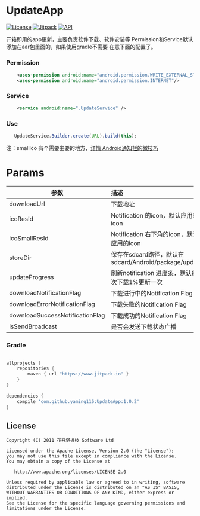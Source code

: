 UpdateApp
===

[![License](https://img.shields.io/badge/license-Apache%202.0-blue.svg)](https://github.com/yaming116/UpdateApp/blob/master/LICENSE)
[![Jitpack](https://www.jitpack.io/v/yaming116/UpdateApp.svg)](https://www.jitpack.io/#yaming116/UpdateApp)
[![API](https://img.shields.io/badge/API-14%2B-brightgreen.svg?style=flat)](https://android-arsenal.com/api?level=14)


开箱即用的app更新，主要负责软件下载、软件安装等 Permission和Service默认添加在aar包里面的，如果使用gradle不需要
在意下面的配置了。

### Permission

```xml
    <uses-permission android:name="android.permission.WRITE_EXTERNAL_STORAGE" />
    <uses-permission android:name="android.permission.INTERNET"/>
```

### Service

```xml
    <service android:name=".UpdateService" />
```

### Use

```java
   UpdateService.Builder.create(URL).build(this);
```


注：smallIco 有个需要主要的地方，[详情 Android通知栏的微技巧](http://mp.weixin.qq.com/s?__biz=MzA5MzI3NjE2MA==&mid=2650235923&idx=1&sn=af1fc1a6b60282732d94b0e7a354488f&scene=1&srcid=0517c0t12GnMgc5tWAkEMHNs#)


# Params

|参数|描述|
|----|:---|
|downloadUrl|下载地址|
|icoResId|Notification 的icon，默认应用的icon|
|icoSmallResId|Notification 右下角的icon，默认应用的icon|
|storeDir|保存在sdcard路径，默认在sdcard/Android/package/update|
|updateProgress| 刷新notification 进度条，默认每次下载1%更新一次|
|downloadNotificationFlag|下载进行中的Notification Flag|
|downloadErrorNotificationFlag|下载失败的Notification Flag|
|downloadSuccessNotificationFlag|下载成功的Notification Flag|
|isSendBroadcast|是否会发送下载状态广播|

### Gradle

```groovy

allprojects {
    repositories {
        maven { url "https://www.jitpack.io" }
    }
}

dependencies {
    compile 'com.github.yaming116:UpdateApp:1.0.2'
}
```

License
-------

    Copyright (C) 2011 花开堪折枝 Software Ltd

    Licensed under the Apache License, Version 2.0 (the "License");
    you may not use this file except in compliance with the License.
    You may obtain a copy of the License at

       http://www.apache.org/licenses/LICENSE-2.0

    Unless required by applicable law or agreed to in writing, software
    distributed under the License is distributed on an "AS IS" BASIS,
    WITHOUT WARRANTIES OR CONDITIONS OF ANY KIND, either express or implied.
    See the License for the specific language governing permissions and
    limitations under the License.
